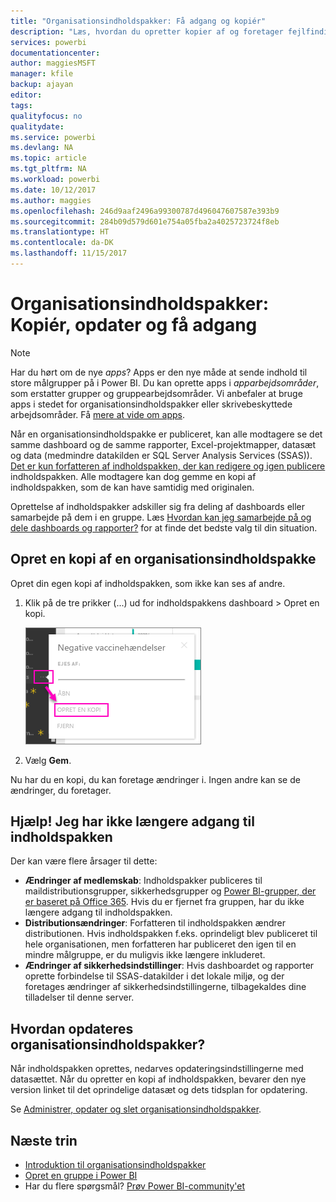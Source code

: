 ```yaml
---
title: "Organisationsindholdspakker: Få adgang og kopiér"
description: "Læs, hvordan du opretter kopier af og foretager fejlfinding af adgang til organisationsindholdspakkerne i Power BI"
services: powerbi
documentationcenter: 
author: maggiesMSFT
manager: kfile
backup: ajayan
editor: 
tags: 
qualityfocus: no
qualitydate: 
ms.service: powerbi
ms.devlang: NA
ms.topic: article
ms.tgt_pltfrm: NA
ms.workload: powerbi
ms.date: 10/12/2017
ms.author: maggies
ms.openlocfilehash: 246d9aaf2496a99300787d496047607587e393b9
ms.sourcegitcommit: 284b09d579d601e754a05fba2a4025723724f8eb
ms.translationtype: HT
ms.contentlocale: da-DK
ms.lasthandoff: 11/15/2017
---
```

# <a name="organizational-content-packs-copy-refresh-and-get-access"></a>Organisationsindholdspakker: Kopiér, opdater og få adgang
> [!NOTE]
> Har du hørt om de nye *apps*? Apps er den nye måde at sende indhold til store målgrupper på i Power BI. Du kan oprette apps i *apparbejdsområder*, som erstatter grupper og gruppearbejdsområder. Vi anbefaler at bruge apps i stedet for organisationsindholdspakker eller skrivebeskyttede arbejdsområder. Få [mere at vide om apps](service-install-use-apps.md).
> 
> 

Når en organisationsindholdspakke er publiceret, kan alle modtagere se det samme dashboard og de samme rapporter, Excel-projektmapper, datasæt og data (medmindre datakilden er SQL Server Analysis Services (SSAS)).  [Det er kun forfatteren af indholdspakken, der kan redigere og igen publicere](service-organizational-content-pack-manage-update-delete.md) indholdspakken.  Alle modtagere kan dog gemme en kopi af indholdspakken, som de kan have samtidig med originalen.

Oprettelse af indholdspakker adskiller sig fra deling af dashboards eller samarbejde på dem i en gruppe. Læs [Hvordan kan jeg samarbejde på og dele dashboards og rapporter?](service-how-to-collaborate-distribute-dashboards-reports.md) for at finde det bedste valg til din situation.

## <a name="create-a-copy-of-an-organizational-content-pack"></a>Opret en kopi af en organisationsindholdspakke
Opret din egen kopi af indholdspakken, som ikke kan ses af andre.

1. Klik på de tre prikker (...) ud for indholdspakkens dashboard > Opret en kopi.
   
    ![](media/service-organizational-content-pack-copy-refresh-access/power-bi-create-copy-organizational-content-pack.png)
2. Vælg **Gem**.  

Nu har du en kopi, du kan foretage ændringer i. Ingen andre kan se de ændringer, du foretager.

## <a name="help--i-can-no-longer-access-the-content-pack"></a>Hjælp!  Jeg har ikke længere adgang til indholdspakken
Der kan være flere årsager til dette:

* **Ændringer af medlemskab**: Indholdspakker publiceres til maildistributionsgrupper, sikkerhedsgrupper og [Power BI-grupper, der er baseret på Office 365](https://support.office.com/article/Create-a-group-in-Office-365-7124dc4c-1de9-40d4-b096-e8add19209e9).  Hvis du er fjernet fra gruppen, har du ikke længere adgang til indholdspakken.
* **Distributionsændringer**: Forfatteren til indholdspakken ændrer distributionen. Hvis indholdspakken f.eks. oprindeligt blev publiceret til hele organisationen, men forfatteren har publiceret den igen til en mindre målgruppe, er du muligvis ikke længere inkluderet.
* **Ændringer af sikkerhedsindstillinger**: Hvis dashboardet og rapporter oprette forbindelse til SSAS-datakilder i det lokale miljø, og der foretages ændringer af sikkerhedsindstillingerne, tilbagekaldes dine tilladelser til denne server.

## <a name="how-are-organizational-content-packs-refreshed"></a>Hvordan opdateres organisationsindholdspakker?
Når indholdspakken oprettes, nedarves opdateringsindstillingerne med datasættet.  Når du opretter en kopi af indholdspakken, bevarer den nye version linket til det oprindelige datasæt og dets tidsplan for opdatering. 

Se [Administrer, opdater og slet organisationsindholdspakker](service-organizational-content-pack-manage-update-delete.md).

## <a name="next-steps"></a>Næste trin
* [Introduktion til organisationsindholdspakker](service-organizational-content-pack-introduction.md)
* [Opret en gruppe i Power BI](service-create-distribute-apps.md)
* Har du flere spørgsmål? [Prøv Power BI-community'et](http://community.powerbi.com/)

